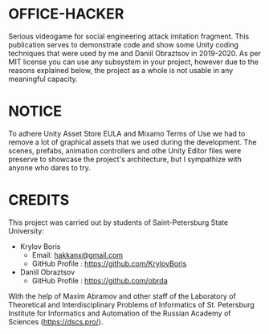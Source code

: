 # OFFICE-HACKER
Serious videogame for social engineering attack imitation fragment. This publication serves to demonstrate code and show some Unity coding techniques that were used by me and Daniil Obraztsov in 2019-2020. As per MIT license you can use any subsystem in your project, however due to the reasons explained below, the project as a whole is not usable in any meaningful capacity.

# NOTICE
To adhere Unity Asset Store EULA and Mixamo Terms of Use we had to remove a lot of graphical assets that we used during the development. The scenes, prefabs, animation controllers and othe Unity Editor files were preserve to showcase the project's architecture, but I sympathize with anyone who dares to try.

# CREDITS
This project was carried out by students of Saint-Petersburg State University:
* Krylov Boris 
  * Email: hakkanx@gmail.com 
  * GitHub Profile : https://github.com/KrylovBoris
* Daniil Obraztsov
  * GitHub Profile : https://github.com/obrda

With the help of Maxim Abramov and other staff of the Laboratory of Theoretical and Interdisciplinary Problems of Informatics of St. Petersburg Institute for Informatics and Automation of the Russian Academy of Sciences (https://dscs.pro/).
